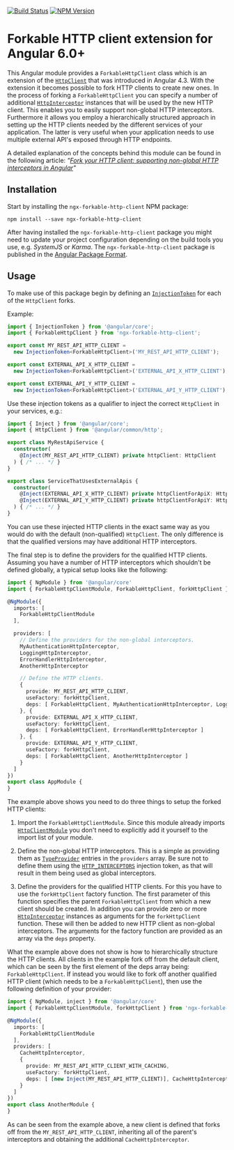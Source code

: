 [![Build Status](https://api.travis-ci.org/dscheerens/ngx-forkable-http-client.svg?branch=master)](https://travis-ci.org/dscheerens/ngx-forkable-http-client) [![NPM Version](https://img.shields.io/npm/v/ngx-forkable-http-client.svg)](https://www.npmjs.com/package/ngx-forkable-http-client)

# Forkable HTTP client extension for Angular 6.0+

This Angular module provides a `ForkableHttpClient` class which is an extension of the [`HttpClient`](https://angular.io/api/common/http/HttpClient) that was introduced in Angular 4.3.
With the extension it becomes possible to fork HTTP clients to create new ones.
In the process of forking a `ForkableHttpClient` you can specify a number of additional [`HttpInterceptor`](https://angular.io/api/common/http/HttpInterceptor) instances that will be used by the new HTTP client.
This enables you to easily support non-global HTTP interceptors.
Furthermore it allows you employ a hierarchically structured approach in setting up the HTTP clients needed by the different services of your application.
The latter is very useful when your application needs to use multiple external API's exposed through HTTP endpoints.

A detailed explanation of the concepts behind this module can be found in the following article: _"[Fork your HTTP client: supporting non-global HTTP interceptors in Angular](https://github.com/dscheerens/ngx-forkable-http-client/blob/master/concept.md)"_

## Installation

Start by installing the `ngx-forkable-http-client` NPM package:

```
npm install --save ngx-forkable-http-client
```

After having installed the `ngx-forkable-http-client` package you might need to update your project configuration depending on the build tools you use, e.g. _SystemJS_ or _Karma_.
The `ngx-forkable-http-client` package is published in the [Angular Package Format](https://docs.google.com/document/d/1CZC2rcpxffTDfRDs6p1cfbmKNLA6x5O-NtkJglDaBVs/preview).

## Usage

To make use of this package begin by defining an [`InjectionToken`](https://angular.io/api/core/InjectionToken) for each of the `HttpClient` forks.

Example:

```Typescript
import { InjectionToken } from '@angular/core';
import { ForkableHttpClient } from 'ngx-forkable-http-client';

export const MY_REST_API_HTTP_CLIENT =
  new InjectionToken<ForkableHttpClient>('MY_REST_API_HTTP_CLIENT');

export const EXTERNAL_API_X_HTTP_CLIENT =
  new InjectionToken<ForkableHttpClient>('EXTERNAL_API_X_HTTP_CLIENT');

export const EXTERNAL_API_Y_HTTP_CLIENT =
  new InjectionToken<ForkableHttpClient>('EXTERNAL_API_Y_HTTP_CLIENT');
```

Use these injection tokens as a qualifier to inject the correct `HttpClient` in your services, e.g.:

```Typescript
import { Inject } from '@angular/core';
import { HttpClient } from '@angular/common/http';

export class MyRestApiService {
  constructor(
    @Inject(MY_REST_API_HTTP_CLIENT) private httpClient: HttpClient
  ) { /* ... */ }
}

export class ServiceThatUsesExternalApis {
  constructor(
    @Inject(EXTERNAL_API_X_HTTP_CLIENT) private httpClientForApiX: HttpClient,
    @Inject(EXTERNAL_API_Y_HTTP_CLIENT) private httpClientForApiY: HttpClient
  ) { /* ... */ }
}
```

You can use these injected HTTP clients in the exact same way as you would do with the default (non-qualified) `HttpClient`.
The only difference is that the qualified versions may have additional HTTP interceptors.

The final step is to define the providers for the qualified HTTP clients.
Assuming you have a number of HTTP interceptors which shouldn't be defined globally, a typical setup looks like the following:

```TypeScript
import { NgModule } from '@angular/core'
import { ForkableHttpClientModule, ForkableHttpClient, forkHttpClient } from 'ngx-forkable-http-client';

@NgModule({
  imports: [
    ForkableHttpClientModule
  ],

  providers: [
    // Define the providers for the non-global interceptors.
    MyAuthenticationHttpInterceptor,
    LoggingHttpInterceptor,
    ErrorHandlerHttpInterceptor,
    AnotherHttpInterceptor

    // Define the HTTP clients.
    {
      provide: MY_REST_API_HTTP_CLIENT,
      useFactory: forkHttpClient,
      deps: [ ForkableHttpClient, MyAuthenticationHttpInterceptor, LoggingHttpInterceptor ]
    }, {
      provide: EXTERNAL_API_X_HTTP_CLIENT,
      useFactory: forkHttpClient,
      deps: [ ForkableHttpClient, ErrorHandlerHttpInterceptor ]
    }, {
      provide: EXTERNAL_API_Y_HTTP_CLIENT,
      useFactory: forkHttpClient,
      deps: [ ForkableHttpClient, AnotherHttpInterceptor ]
    }
  ]
})
export class AppModule {
}
```

The example above shows you need to do three things to setup the forked HTTP clients:

1. Import the `ForkableHttpClientModule`.
   Since this module already imports [`HttpClientModule`](https://angular.io/api/common/http/HttpClientModule) you don't need to explicitly add it yourself to the import list of your module.

2. Define the non-global HTTP interceptors.
   This is a simple as providing them as [`TypeProvider`](https://angular.io/api/core/TypeProvider) entries in the `providers` array.
   Be sure not to define them using the [`HTTP_INTERCEPTORS`](https://angular.io/api/common/http/HTTP_INTERCEPTORS) injection token, as that will result in them being used as global interceptors.

3. Define the providers for the qualified HTTP clients.
   For this you have to use the `forkHttpClient` factory function.
   The first parameter of this function specifies the parent `ForkableHttpClient` from which a new client should be created.
   In addition you can provide zero or more [`HttpInterceptor`](https://angular.io/api/common/http/HttpInterceptor) instances as arguments for the `forkHttpClient` function.
   These will then be added to new HTTP client as non-global interceptors.
   The arguments for the factory function are provided as an array via the `deps` property.

What the example above does not show is how to hierarchically structure the HTTP clients.
All clients in the example fork off from the default client, which can be seen by the first element of the deps array being: `ForkableHttpClient`.
If instead you would like to fork off another qualified HTTP client (which needs to be a `ForkableHttpClient`), then use the following definition of your provider:

```TypeScript
import { NgModule, inject } from '@angular/core'
import { ForkableHttpClientModule, forkHttpClient } from 'ngx-forkable-http-client';

@NgModule({
  imports: [
    ForkableHttpClientModule
  ],
  providers: [
    CacheHttpInterceptor,
    {
      provide: MY_REST_API_HTTP_CLIENT_WITH_CACHING,
      useFactory: forkHttpClient,
      deps: [ [new Inject(MY_REST_API_HTTP_CLIENT)], CacheHttpInterceptor ]
    }
  ]
})
export class AnotherModule {
}
```
As can be seen from the example above, a new client is defined that forks off from the `MY_REST_API_HTTP_CLIENT`, inheriting all of the parent's interceptors and obtaining the additional `CacheHttpInterceptor`.
